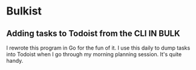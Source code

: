 # Bulkist 
## Adding tasks to Todoist from the CLI IN BULK

I rewrote this program in Go for the fun of it. I use this daily to dump tasks into Todoist when I go through my morning planning session. It's quite handy. 
